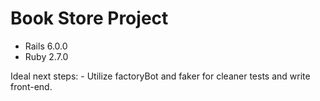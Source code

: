 # Book Store Project

- Rails 6.0.0
- Ruby 2.7.0

Ideal next steps:
    - Utilize factoryBot and faker for cleaner tests and write front-end.
